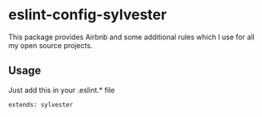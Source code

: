 # eslint-config-sylvester

This package provides Airbnb and some additional rules which I use for all my open source projects.

## Usage

Just add this in your .eslint.* file
```
extends: sylvester
````